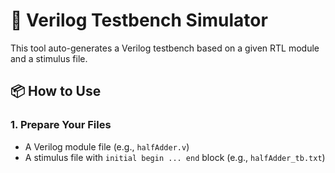 # 🔧 Verilog Testbench Simulator

This tool auto-generates a Verilog testbench based on a given RTL module and a stimulus file.

## 📦 How to Use

### 1. Prepare Your Files
- A Verilog module file (e.g., `halfAdder.v`)
- A stimulus file with `initial begin ... end` block (e.g., `halfAdder_tb.txt`)
